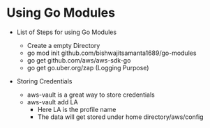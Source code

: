 # Using Go Modules

* List of Steps for using Go Modules
    * Create a empty Directory
    * go mod init github.com/bishwajitsamanta1689/go-modules
    * go get github.com/aws/aws-sdk-go
    * go get go.uber.org/zap (Logging Purpose)
    
* Storing Credentials
   * aws-vault is a great way to store credentials
   * aws-vault add LA
        * Here LA is the profile name
        * The data will get stored under home directory/aws/config